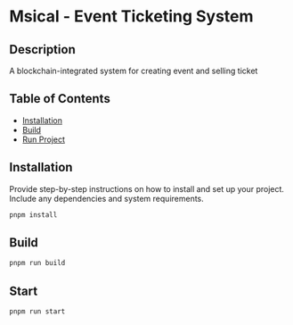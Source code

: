 # Msical - Event Ticketing System

## Description

A blockchain-integrated system for creating event and selling ticket

## Table of Contents

- [Installation](#installation)
- [Build](#build)
- [Run Project](#start)

## Installation

Provide step-by-step instructions on how to install and set up your project. Include any dependencies and system requirements.

```bash
pnpm install
```

## Build

```bash
pnpm run build
```

## Start

```bash
pnpm run start
```
